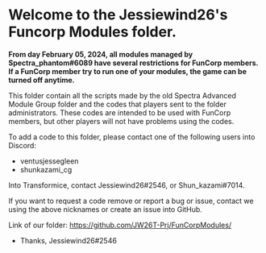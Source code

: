 # Welcome to the Jessiewind26's Funcorp Modules folder.

**From day February 05, 2024, all modules managed by Spectra_phantom#6089 have several restrictions for FunCorp members. If a FunCorp member try to run one of your modules, the game can be turned off anytime.**

This folder contain all the scripts made by the old Spectra Advanced Module Group folder and the codes that players sent to the folder administrators.
These codes are intended to be used with FunCorp members, but other players will not have problems using the codes.

To add a code to this folder, please contact one of the following users into Discord:
- ventusjessegleen
- shunkazami_cg

Into Transformice, contact Jessiewind26#2546, or Shun_kazami#7014.

If you want to request a code remove or report a bug or issue, contact we using the above nicknames or create an issue into GitHub.

Link of our folder:
https://github.com/JW26T-Prj/FunCorpModules/

- Thanks, Jessiewind26#2546
